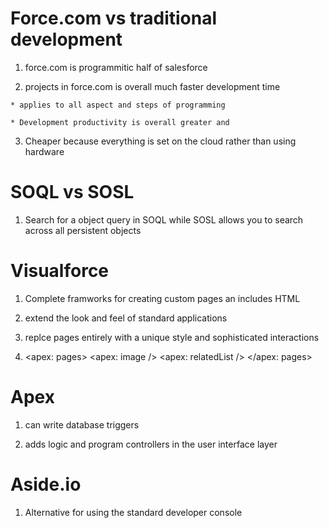 # Force.com vs traditional development 

  1. force.com is programmitic half of salesforce 

  2. projects in force.com is overall much faster development time 

    * applies to all aspect and steps of programming

    * Development productivity is overall greater and 

  3. Cheaper because everything is set on the cloud rather than using hardware

# SOQL vs SOSL 

  1. Search for a object query in SOQL while SOSL allows you to search across all persistent objects 

# Visualforce 

  1. Complete framworks for creating custom pages an includes HTML

  2. extend the look and feel of standard applications 

  3. replce pages entirely with a unique style and sophisticated interactions

  4. <apex: pages>
      <apex: image />
      <apex: relatedList />
     </apex: pages>

# Apex 

  1. can write database triggers 

  2. adds logic and program controllers in the user interface layer

# Aside.io

  1. Alternative for using the standard developer console

 